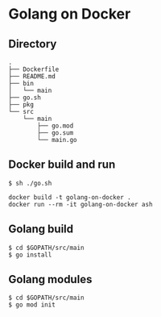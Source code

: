 # Golang on Docker

## Directory

```
.
├── Dockerfile
├── README.md
├── bin
│   └── main
├── go.sh
├── pkg
└── src
    └── main
        ├── go.mod
        ├── go.sum
        └── main.go
```

## Docker build and run

```
$ sh ./go.sh

docker build -t golang-on-docker .
docker run --rm -it golang-on-docker ash
```

## Golang build

```
$ cd $GOPATH/src/main
$ go install
```

## Golang modules

```
$ cd $GOPATH/src/main
$ go mod init
```

